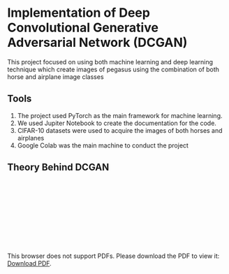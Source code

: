 # Implementation of Deep Convolutional Generative Adversarial Network (DCGAN)
This project focused on using both machine learning and deep learning technique which create images of pegasus using the combination of both horse and airplane image classes

## Tools
1. The project used PyTorch as the main framework for machine learning.
2. We used Jupiter Notebook to create the documentation for the code. 
3. CIFAR-10 datasets were used to acquire the images of both horses and airplanes
4. Google Colab was the main machine to conduct the project

## Theory Behind DCGAN

<object data="https://github.com/fahimaqil/pegasusdcgan/tree/master/report/bpxd72.pdf" type="application/pdf" width="700px" height="700px">
    <embed src="https://github.com/fahimaqil/pegasusdcgan/tree/master/report/bpxd72.pdf">
        <p>This browser does not support PDFs. Please download the PDF to view it: <a href="https://github.com/fahimaqil/pegasusdcgan/tree/master/report/bpxd72.pdf">Download PDF</a>.</p>
    </embed>
</object>
